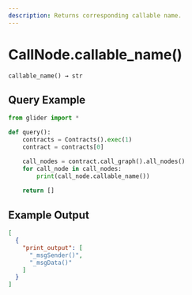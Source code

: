 ```yaml
---
description: Returns corresponding callable name.
---
```


# CallNode.callable\_name()

`callable_name() → str`

## Query Example

```python
from glider import *

def query():
    contracts = Contracts().exec(1)
    contract = contracts[0]

    call_nodes = contract.call_graph().all_nodes()
    for call_node in call_nodes:
        print(call_node.callable_name())

    return []
```

## Example Output

```json
[
  {
    "print_output": [
      "_msgSender()",
      "_msgData()"
    ]
  }
]
```
